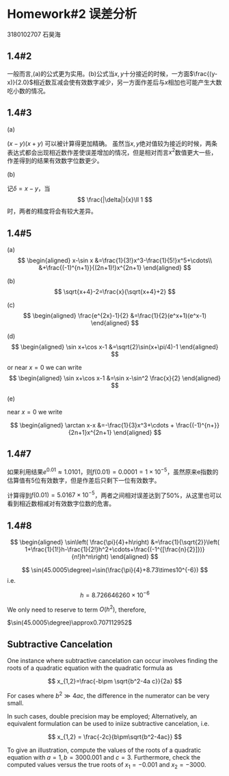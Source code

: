 # Homework#2 误差分析

3180102707 石昊海

## 1.4#2

一般而言,(a)的公式更为实用。(b)公式当$x,y$十分接近的时候，一方面$\frac{(y-x)}{2.0}$相近数互减会使有效数字减少，另一方面作差后与$x$相加也可能产生大数吃小数的情况。

## 1.4#3

(a)

$(x-y)(x+y)$ 可以被计算得更加精确。
虽然当$x,y$绝对值较为接近的时候，两条表达式都会出现相近数作差使误差增加的情况，但是相对而言$x^2$数值更大一些，作差得到的结果有效数字位数更少。

(b)

记$\delta=x-y$，当
$$
\frac{|\delta|}{x}\ll 1
$$
时，两者的精度将会有较大差异。

## 1.4#5

(a) 
$$
\begin{aligned}
    x-\sin x
    &=\frac{1}{3!}x^3-\frac{1}{5!}x^5+\cdots\\
    &+\frac{(-1)^{n+1}}{(2n+1)!}x^{2n+1}
\end{aligned}
$$

(b)
$$
\sqrt{x+4}-2=\frac{x}{\sqrt{x+4}+2}
$$

(c)
$$
\begin{aligned}
    \frac{e^{2x}-1}{2} &=\frac{1}{2}(e^x+1)(e^x-1)
\end{aligned}
$$

(d)
$$
\begin{aligned}
    \sin x+\cos x-1
    &=\sqrt{2}\sin(x+\pi/4)-1
\end{aligned}
$$

or near $x=0$ we can write
$$
\begin{aligned}
    \sin x+\cos x-1
    &=\sin x-\sin^2 \frac{x}{2}
\end{aligned}
$$

(e)

near $x=0$ we write

$$
\begin{aligned}
    \arctan x-x
    &=-\frac{1}{3}x^3+\cdots + \frac{(-1)^{n+}}{2n+1}x^{2n+1}
\end{aligned}
$$

## 1.4#7

如果利用结果$e^{0.01}\approx1.0101$，则$f(0.01)=0.0001=1\times 10^{-5}$，虽然原来e指数的估算值有5位有效数字，但是作差后只剩下一位有效数字。

计算得到$f(0.01)=5.0167\times10^{-5}$，两者之间相对误差达到了50%，从这里也可以看到相近数相减对有效数字位数的危害。

## 1.4#8

$$
\begin{aligned}
    \sin\left( \frac{\pi}{4}+h\right)
    &=\frac{1}{\sqrt{2}}\left( 1+\frac{1}{1!}h-\frac{1}{2!}h^2+\cdots+\frac{(-1^{[\frac{n}{2}]})}{n!}h^n\right)
\end{aligned}
$$

$$
\sin(45.0005\degree)=\sin(\frac{\pi}{4}+8.73\times10^{-6})
$$
i.e. 

$$
h=8.726646260\times 10^{-6}
$$

We only need to reserve to term $O(h^2)$, therefore,

$\sin(45.0005\degree)\approx0.707112952$


## Subtractive Cancelation

One instance where subtractive cancelation can occur involves finding the roots of a quadratic equation with the quadratic formula as 

$$
x_{1,2}=\frac{-b\pm \sqrt{b^2-4a c}}{2a}
$$

For cases where $b^2\gg 4ac$, the difference in the numerator can be very small.

In such cases, double precision may be employed; Alternatively, an equivalent formulation can be used to iniize subtractive cancelation, i.e.

$$
x_{1,2} = \frac{-2c}{b\pm\sqrt{b^2-4ac}}
$$

To give an illustration, compute the values of the roots of a quadratic equation with $a=1, b=3000.001$ and $c=3$. Furthermore, check the computed values versus the true roots of $x_1 = -0.001$ and $x_2 = -3000$.